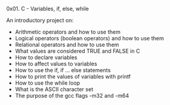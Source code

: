 0x01. C - Variables, if, else, while

An introductory project on:

- Arithmetic operators and how to use them
- Logical operators (boolean operators) and how to use them
- Relational operators and how to use them
- What values are considered TRUE and FALSE in C
- How to declare variables
- How to affect values to variables
- How to use the if, if ... else statements
- How to print the values of variables with printf
- How to use the while loop
- What is the ASCII character set
- The purpose of the gcc flags -m32 and -m64
